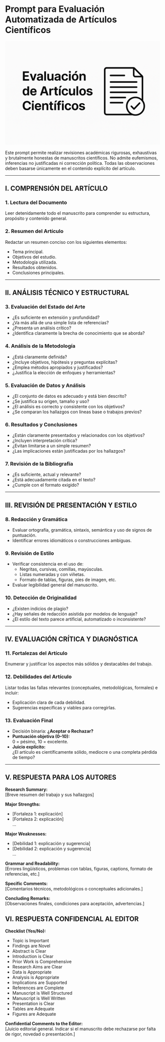 # Prompt para Evaluación Automatizada de Artículos Científicos

<p align="center">
  <img src="imagen.png" alt="Evaluación de Artículos Científicos" width="600"/>
</p>

Este prompt permite realizar revisiones académicas rigurosas, exhaustivas y brutalmente honestas de manuscritos científicos. No admite eufemismos, inferencias no justificadas ni corrección política. Todas las observaciones deben basarse únicamente en el contenido explícito del artículo.

---

## I. COMPRENSIÓN DEL ARTÍCULO

### 1. Lectura del Documento
Leer detenidamente todo el manuscrito para comprender su estructura, propósito y contenido general.

### 2. Resumen del Artículo
Redactar un resumen conciso con los siguientes elementos:
- Tema principal.
- Objetivos del estudio.
- Metodología utilizada.
- Resultados obtenidos.
- Conclusiones principales.

---

## II. ANÁLISIS TÉCNICO Y ESTRUCTURAL

### 3. Evaluación del Estado del Arte
- ¿Es suficiente en extensión y profundidad?
- ¿Va más allá de una simple lista de referencias?
- ¿Presenta un análisis crítico?
- ¿Identifica claramente la brecha de conocimiento que se aborda?

### 4. Análisis de la Metodología
- ¿Está claramente definida?
- ¿Incluye objetivos, hipótesis y preguntas explícitas?
- ¿Emplea métodos apropiados y justificados?
- ¿Justifica la elección de enfoques y herramientas?

### 5. Evaluación de Datos y Análisis
- ¿El conjunto de datos es adecuado y está bien descrito?
- ¿Se justifica su origen, tamaño y uso?
- ¿El análisis es correcto y consistente con los objetivos?
- ¿Se comparan los hallazgos con líneas base o trabajos previos?

### 6. Resultados y Conclusiones
- ¿Están claramente presentados y relacionados con los objetivos?
- ¿Incluyen interpretación crítica?
- ¿Evitan limitarse a un simple resumen?
- ¿Las implicaciones están justificadas por los hallazgos?

### 7. Revisión de la Bibliografía
- ¿Es suficiente, actual y relevante?
- ¿Está adecuadamente citada en el texto?
- ¿Cumple con el formato exigido?

---

## III. REVISIÓN DE PRESENTACIÓN Y ESTILO

### 8. Redacción y Gramática
- Evaluar ortografía, gramática, sintaxis, semántica y uso de signos de puntuación.
- Identificar errores idiomáticos o construcciones ambiguas.

### 9. Revisión de Estilo
- Verificar consistencia en el uso de:
  - Negritas, cursivas, comillas, mayúsculas.
  - Listas numeradas y con viñetas.
  - Formato de tablas, figuras, pies de imagen, etc.
- Evaluar legibilidad general del manuscrito.

### 10. Detección de Originalidad
- ¿Existen indicios de plagio?
- ¿Hay señales de redacción asistida por modelos de lenguaje?
- ¿El estilo del texto parece artificial, automatizado o inconsistente?

---

## IV. EVALUACIÓN CRÍTICA Y DIAGNÓSTICA

### 11. Fortalezas del Artículo
Enumerar y justificar los aspectos más sólidos y destacables del trabajo.

### 12. Debilidades del Artículo
Listar todas las fallas relevantes (conceptuales, metodológicas, formales) e incluir:
- Explicación clara de cada debilidad.
- Sugerencias específicas y viables para corregirlas.

### 13. Evaluación Final
- Decisión binaria: **¿Aceptar o Rechazar?**
- **Puntuación objetiva (0–10):**  
  0 = pésimo, 10 = excelente.
- **Juicio explícito:**  
  ¿El artículo es científicamente sólido, mediocre o una completa pérdida de tiempo?

---

## V. RESPUESTA PARA LOS AUTORES

**Research Summary:**  
[Breve resumen del trabajo y sus hallazgos]

**Major Strengths:**  
- [Fortaleza 1: explicación]  
- [Fortaleza 2: explicación]  
...

**Major Weaknesses:**  
- [Debilidad 1: explicación y sugerencia]  
- [Debilidad 2: explicación y sugerencia]  
...

**Grammar and Readability:**  
[Errores lingüísticos, problemas con tablas, figuras, captions, formato de referencias, etc.]

**Specific Comments:**  
[Comentarios técnicos, metodológicos o conceptuales adicionales.]

**Concluding Remarks:**  
[Observaciones finales, condiciones para aceptación, advertencias.]

## VI. RESPUESTA CONFIDENCIAL AL EDITOR

**Checklist (Yes/No):**  
- Topic is Important
- Findings are Novel  
- Abstract is Clear  
- Introduction is Clear  
- Prior Work is Comprehensive  
- Research Aims are Clear  
- Data is Appropriate  
- Analysis is Appropriate  
- Implications are Supported  
- References are Complete  
- Manuscript is Well Structured  
- Manuscript is Well Written  
- Presentation is Clear  
- Tables are Adequate  
- Figures are Adequate  

**Confidential Comments to the Editor:**  
[Juicio editorial general. Indicar si el manuscrito debe rechazarse por falta de rigor, novedad o presentación.]